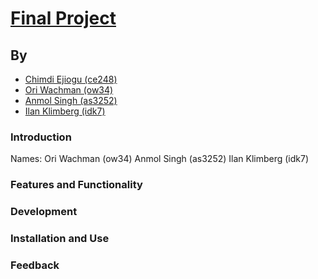 # [Final Project](https://github.com/cejiogu/final_project)

## By

- [Chimdi Ejiogu (ce248)](https://github.com/cejiogu/)
- [Ori Wachman (ow34)](https://github.com/cejiogu/)
- [Anmol Singh (as3252)](https://github.com/cejiogu/)
- [Ilan Klimberg (idk7)](https://github.coecis.cornell.edu/idk7)

### Introduction

Names: Ori Wachman (ow34)
       Anmol Singh (as3252)
       Ilan Klimberg (idk7)

### Features and Functionality

### Development

### Installation and Use

### Feedback
